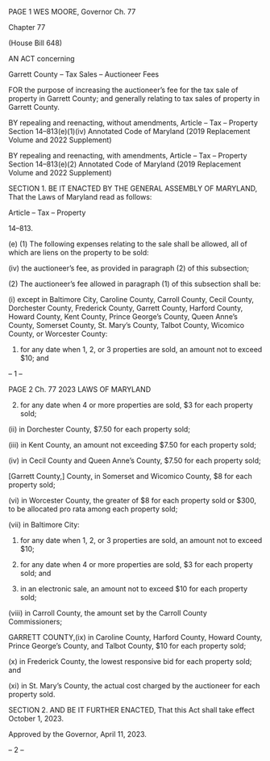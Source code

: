 PAGE 1
WES MOORE, Governor Ch. 77

Chapter 77

(House Bill 648)

AN ACT concerning

Garrett County – Tax Sales – Auctioneer Fees

FOR the purpose of increasing the auctioneer’s fee for the tax sale of property in Garrett
County; and generally relating to tax sales of property in Garrett County.

BY repealing and reenacting, without amendments,
Article – Tax – Property
Section 14–813(e)(1)(iv)
Annotated Code of Maryland
(2019 Replacement Volume and 2022 Supplement)

BY repealing and reenacting, with amendments,
Article – Tax – Property
Section 14–813(e)(2)
Annotated Code of Maryland
(2019 Replacement Volume and 2022 Supplement)

SECTION 1. BE IT ENACTED BY THE GENERAL ASSEMBLY OF MARYLAND,
That the Laws of Maryland read as follows:

Article – Tax – Property

14–813.

(e) (1) The following expenses relating to the sale shall be allowed, all of which
are liens on the property to be sold:

(iv) the auctioneer’s fee, as provided in paragraph (2) of this
subsection;

(2) The auctioneer’s fee allowed in paragraph (1) of this subsection shall
be:

(i) except in Baltimore City, Caroline County, Carroll County, Cecil
County, Dorchester County, Frederick County, Garrett County, Harford County, Howard
County, Kent County, Prince George’s County, Queen Anne’s County, Somerset County, St.
Mary’s County, Talbot County, Wicomico County, or Worcester County:

1. for any date when 1, 2, or 3 properties are sold, an amount
not to exceed $10; and

– 1 –

PAGE 2
Ch. 77 2023 LAWS OF MARYLAND

2. for any date when 4 or more properties are sold, $3 for each
property sold;

(ii) in Dorchester County, $7.50 for each property sold;

(iii) in Kent County, an amount not exceeding $7.50 for each property
sold;

(iv) in Cecil County and Queen Anne’s County, $7.50 for each
property sold;

[Garrett County,] County[,](v) in Somerset and Wicomico County,
$8 for each property sold;

(vi) in Worcester County, the greater of $8 for each property sold or
$300, to be allocated pro rata among each property sold;

(vii) in Baltimore City:

1. for any date when 1, 2, or 3 properties are sold, an amount
not to exceed $10;

2. for any date when 4 or more properties are sold, $3 for each
property sold; and

3. in an electronic sale, an amount not to exceed $10 for each
property sold;

(viii) in Carroll County, the amount set by the Carroll County
Commissioners;

GARRETT COUNTY,(ix) in Caroline County, Harford County,
Howard County, Prince George’s County, and Talbot County, $10 for each property sold;

(x) in Frederick County, the lowest responsive bid for each property
sold; and

(xi) in St. Mary’s County, the actual cost charged by the auctioneer
for each property sold.

SECTION 2. AND BE IT FURTHER ENACTED, That this Act shall take effect
October 1, 2023.

Approved by the Governor, April 11, 2023.

– 2 –